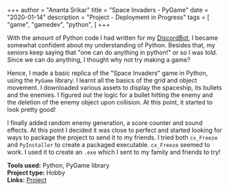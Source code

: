 +++
author = "Ananta Srikar"
title = "Space Invaders - PyGame"
date = "2020-01-14"
description = "Project - Deployment in Progress"
tags = [
    "game",
    "gamedev",
    "python",
]
+++

With the amount of Python code I had written for my [DiscordBot](https://github.com/AnantaSrikar/DiscordBot), I became somewhat confident about my understanding of Python. Besides that, my seniors keep saying that "one can do anything in python!" or so I was told. Since we can do anything, I thought why not try making a game?

Hence, I made a basic replica of the "Space Invaders" game in Python, using the `PyGame` library. I learnt all the basics of the grid and object movement. I downloaded various assets to display the spaceship, its bullets and the enemies. I figured out the logic for a bullet hitting the enemy and the deletion of the enemy object upon collision. At this point, it started to look pretty good!

I finally added random enemy generation, a score counter and sound effects. At this point I decided it was close to perfect and started looking for ways to package the project to send it to my friends. I tried both `cx_Freeze` and `PyInstaller` to create a packaged executable. `cx_Freeze` seemed to work. I used it to create an `.exe` which I sent to my family and friends to try!

**Tools used:** Python, PyGame library\
**Project type:** Hobby\
**Links:** [Project](https://github.com/AnantaSrikar/Space_Invaders)